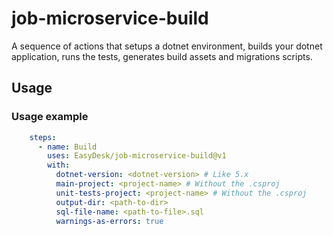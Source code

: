 # job-microservice-build
A sequence of actions that setups a dotnet environment, builds your dotnet application, runs the tests, generates build assets and migrations scripts.

## Usage

### Usage example
```yaml
    steps:
      - name: Build
        uses: EasyDesk/job-microservice-build@v1
        with:
          dotnet-version: <dotnet-version> # Like 5.x
          main-project: <project-name> # Without the .csproj
          unit-tests-project: <project-name> # Without the .csproj
          output-dir: <path-to-dir>
          sql-file-name: <path-to-file>.sql
          warnings-as-errors: true
```
